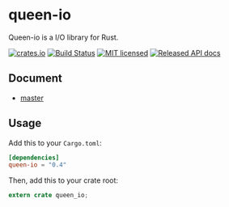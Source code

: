 # queen-io

Queen-io is a I/O library for Rust.

[![crates.io](https://meritbadge.herokuapp.com/queen-io)](https://crates.io/crates/queen-io)
[![Build Status](https://travis-ci.org/danclive/queen-io.svg?branch=master)](https://travis-ci.org/danclive/queen-io)
[![MIT licensed](https://img.shields.io/badge/license-MIT-blue.svg)](./LICENSE)
[![Released API docs](https://docs.rs/queen-io/badge.svg)](https://docs.rs/queen-io)

## Document

* [master](https://docs.rs/queen-io)

## Usage

Add this to your `Cargo.toml`:

```toml
[dependencies]
queen-io = "0.4"
```

Then, add this to your crate root:

```rust
extern crate queen_io;
```
